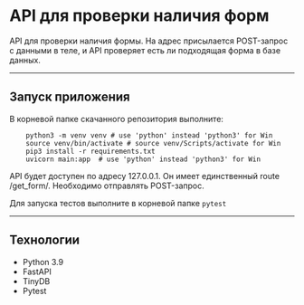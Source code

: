 # API для проверки наличия форм
API для проверки наличия формы. На адрес присылается POST-запрос с данными в теле, и API проверяет есть ли подходящая форма в базе данных.

---
## Запуск приложения
В корневой папке скачанного репозитория выполните:
```
    python3 -m venv venv # use 'python' instead 'python3' for Win
    source venv/bin/activate # source venv/Scripts/activate for Win
    pip3 install -r requirements.txt
    uvicorn main:app  # use 'python' instead 'python3' for Win
```
 API будет доступен по адресу 127.0.0.1. Он имеет единственный route /get_form/. Необходимо отправлять POST-запрос.
 
 Для запуска тестов выполните в корневой папке `pytest`

 ---

## Технологии

- Python 3.9
- FastAPI
- TinyDB
- Pytest